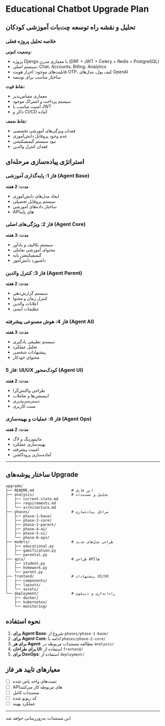 # Educational Chatbot Upgrade Plan
## تحلیل و نقشه راه توسعه چت‌بات آموزشی کودکان

### خلاصه تحلیل پروژه فعلی

**وضعیت کنونی:**
- پروژه Django با معماری مدرن (DRF + JWT + Celery + Redis + PostgreSQL)
- سیستم اصلی: Chat، Accounts، Billing، Analytics
- قابلیت‌های موجود: احراز هویت OTP، کیف پول، مدل‌های OpenAI
- ساختار مناسب برای توسعه

**نقاط قوت:**
- معماری مقیاس‌پذیر
- سیستم پرداخت و اشتراک موجود
- امنیت مناسب با JWT
- داکر و CI/CD آماده

**نقاط ضعف:**
- فقدان ویژگی‌های آموزشی تخصصی
- عدم وجود پروفایل دانش‌آموزی
- نبود سیستم گیمیفیکیشن
- فقدان کنترل والدین

## استراتژی پیاده‌سازی مرحله‌ای

### فاز 1: پایه‌گذاری آموزشی (Agent Base)
**مدت: 2 هفته**
- ایجاد مدل‌های دانش‌آموزی
- سیستم پروفایل تحصیلی
- ساختار داده‌های آموزشی
- API‌های پایه

### فاز 2: ویژگی‌های اصلی (Agent Core)
**مدت: 3 هفته**
- سیستم تکالیف و یادآور
- محتوای آموزشی تعاملی
- گیمیفیکیشن پایه
- داشبورد دانش‌آموز

### فاز 3: کنترل والدین (Agent Parent)
**مدت: 2 هفته**
- سیستم گزارش‌دهی
- کنترل زمان و محتوا
- اعلانات والدین
- تنظیمات ایمنی

### فاز 4: هوش مصنوعی پیشرفته (Agent AI)
**مدت: 3 هفته**
- سیستم تطبیقی یادگیری
- تحلیل عملکرد
- پیشنهادات شخصی
- محتوای خودکار

### فاز 5: UI/UX کودک‌محور (Agent UI)
**مدت: 2 هفته**
- طراحی واکنش‌گرا
- انیمیشن‌ها و تعاملات
- دسترسی‌پذیری
- تست کاربری

### فاز 6: عملیات و بهینه‌سازی (Agent Ops)
**مدت: 2 هفته**
- مانیتورینگ و لاگ
- بهینه‌سازی عملکرد
- امنیت پیشرفته
- آماده‌سازی پروداکشن

---

## ساختار پوشه‌های Upgrade

```
upgrade/
├── README.md                 # این فایل
├── analysis/                 # تحلیل و مستندات
│   ├── current-state.md
│   ├── requirements.md
│   └── architecture.md
├── phases/                   # مراحل پیاده‌سازی
│   ├── phase-1-base/
│   ├── phase-2-core/
│   ├── phase-3-parent/
│   ├── phase-4-ai/
│   ├── phase-5-ui/
│   └── phase-6-ops/
├── models/                   # طراحی مدل‌های جدید
│   ├── educational.py
│   ├── gamification.py
│   └── parental.py
├── apis/                     # طراحی API‌ها
│   ├── student.py
│   ├── homework.py
│   └── parent.py
├── frontend/                 # پیشنهادات UI/UX
│   ├── components/
│   ├── layouts/
│   └── assets/
└── deployment/               # راه‌اندازی و دیپلوی
    ├── docker/
    ├── kubernetes/
    └── monitoring/
```

## نحوه استفاده

1. **برای Agent Base**: شروع از `phases/phase-1-base/`
2. **برای Agent Core**: ادامه با `phases/phase-2-core/`
3. **برای هر Agent**: مطالعه مستندات مربوطه در `analysis/`
4. **برای طراحان UI**: استفاده از `frontend/`
5. **برای DevOps**: استفاده از `deployment/`

## معیارهای تایید هر فاز

- [ ] تست‌های واحد پاس شده
- [ ] API‌های مربوطه کار می‌کنند
- [ ] مستندات کامل
- [ ] کد ریویو شده
- [ ] عملکرد بهینه

---

*این مستندات به‌روزرسانی خواهد شد.*